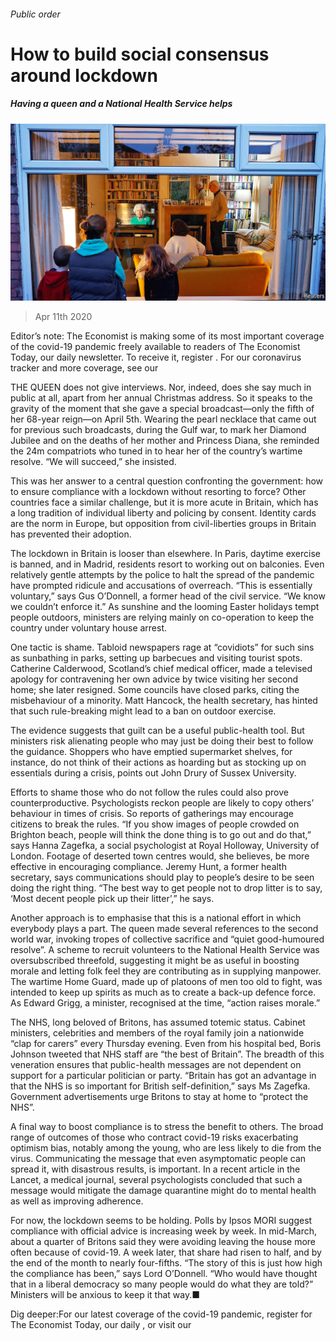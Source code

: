 ###### Public order

# How to build social consensus around lockdown 

##### Having a queen and a National Health Service helps 

![image](images/20200411_BRP001_0.jpg) 

> Apr 11th 2020 

Editor’s note: The Economist is making some of its most important coverage of the covid-19 pandemic freely available to readers of The Economist Today, our daily newsletter. To receive it, register . For our coronavirus tracker and more coverage, see our 

THE QUEEN does not give interviews. Nor, indeed, does she say much in public at all, apart from her annual Christmas address. So it speaks to the gravity of the moment that she gave a special broadcast—only the fifth of her 68-year reign—on April 5th. Wearing the pearl necklace that came out for previous such broadcasts, during the Gulf war, to mark her Diamond Jubilee and on the deaths of her mother and Princess Diana, she reminded the 24m compatriots who tuned in to hear her of the country’s wartime resolve. “We will succeed,” she insisted.

This was her answer to a central question confronting the government: how to ensure compliance with a lockdown without resorting to force? Other countries face a similar challenge, but it is more acute in Britain, which has a long tradition of individual liberty and policing by consent. Identity cards are the norm in Europe, but opposition from civil-liberties groups in Britain has prevented their adoption.


The lockdown in Britain is looser than elsewhere. In Paris, daytime exercise is banned, and in Madrid, residents resort to working out on balconies. Even relatively gentle attempts by the police to halt the spread of the pandemic have prompted ridicule and accusations of overreach. “This is essentially voluntary,” says Gus O’Donnell, a former head of the civil service. “We know we couldn’t enforce it.” As sunshine and the looming Easter holidays tempt people outdoors, ministers are relying mainly on co-operation to keep the country under voluntary house arrest.

One tactic is shame. Tabloid newspapers rage at “covidiots” for such sins as sunbathing in parks, setting up barbecues and visiting tourist spots. Catherine Calderwood, Scotland’s chief medical officer, made a televised apology for contravening her own advice by twice visiting her second home; she later resigned. Some councils have closed parks, citing the misbehaviour of a minority. Matt Hancock, the health secretary, has hinted that such rule-breaking might lead to a ban on outdoor exercise.

The evidence suggests that guilt can be a useful public-health tool. But ministers risk alienating people who may just be doing their best to follow the guidance. Shoppers who have emptied supermarket shelves, for instance, do not think of their actions as hoarding but as stocking up on essentials during a crisis, points out John Drury of Sussex University.

Efforts to shame those who do not follow the rules could also prove counterproductive. Psychologists reckon people are likely to copy others’ behaviour in times of crisis. So reports of gatherings may encourage citizens to break the rules. “If you show images of people crowded on Brighton beach, people will think the done thing is to go out and do that,” says Hanna Zagefka, a social psychologist at Royal Holloway, University of London. Footage of deserted town centres would, she believes, be more effective in encouraging compliance. Jeremy Hunt, a former health secretary, says communications should play to people’s desire to be seen doing the right thing. “The best way to get people not to drop litter is to say, ‘Most decent people pick up their litter’,” he says.

Another approach is to emphasise that this is a national effort in which everybody plays a part. The queen made several references to the second world war, invoking tropes of collective sacrifice and “quiet good-humoured resolve”. A scheme to recruit volunteers to the National Health Service was oversubscribed threefold, suggesting it might be as useful in boosting morale and letting folk feel they are contributing as in supplying manpower. The wartime Home Guard, made up of platoons of men too old to fight, was intended to keep up spirits as much as to create a back-up defence force. As Edward Grigg, a minister, recognised at the time, “action raises morale.”

The NHS, long beloved of Britons, has assumed totemic status. Cabinet ministers, celebrities and members of the royal family join a nationwide “clap for carers” every Thursday evening. Even from his hospital bed, Boris Johnson tweeted that NHS staff are “the best of Britain”. The breadth of this veneration ensures that public-health messages are not dependent on support for a particular politician or party. “Britain has got an advantage in that the NHS is so important for British self-definition,” says Ms Zagefka. Government advertisements urge Britons to stay at home to “protect the NHS”.

A final way to boost compliance is to stress the benefit to others. The broad range of outcomes of those who contract covid-19 risks exacerbating optimism bias, notably among the young, who are less likely to die from the virus. Communicating the message that even asymptomatic people can spread it, with disastrous results, is important. In a recent article in the Lancet, a medical journal, several psychologists concluded that such a message would mitigate the damage quarantine might do to mental health as well as improving adherence.

For now, the lockdown seems to be holding. Polls by Ipsos MORI suggest compliance with official advice is increasing week by week. In mid-March, about a quarter of Britons said they were avoiding leaving the house more often because of covid-19. A week later, that share had risen to half, and by the end of the month to nearly four-fifths. “The story of this is just how high the compliance has been,” says Lord O’Donnell. “Who would have thought that in a liberal democracy so many people would do what they are told?” Ministers will be anxious to keep it that way.■

Dig deeper:For our latest coverage of the covid-19 pandemic, register for The Economist Today, our daily , or visit our 

